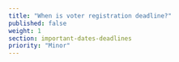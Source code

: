 ```yaml
---
title: "When is voter registration deadline?"
published: false
weight: 1
section: important-dates-deadlines
priority: "Minor"
---
```

